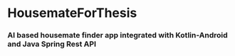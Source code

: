 # HousemateForThesis
### AI based housemate finder app integrated with Kotlin-Android and Java Spring Rest API
